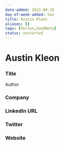 ```yaml
---
date-added: 2022-09-18
day-of-week-added: Sun
title: Austin Kleon
aliases: []
tags: [Person,SeedNote]
status: unstarted
---
```


# Austin Kleon

### Title
Author

### Company


### LinkedIn URL


### Twitter


### Website






